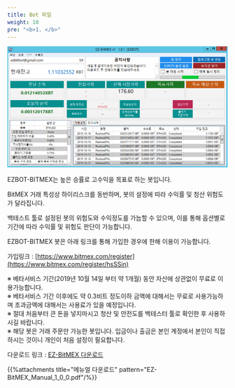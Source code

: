 ```yaml
---
title: Bot 파일
weight: 10
pre: "<b>1. </b>"
---
```


![](/picture/EZBITMEX1.png?width=800&height=450)

EZBOT-BITMEX는 높은 승률로 고수익을 목표로 하는 봇입니다.

BitMEX 거래 특성상 하이리스크를 동반하며, 봇의 설정에 따라 수익률 및 청산 위험도가 달라집니다.

백테스트 툴로 설정된 봇의 위험도와 수익정도를 가늠할 수 있으며, 이를 통해 옵션별로 기간에 따라 수익률 및 위험도 판단이 가능합니다.

EZBOT-BITMEX 봇은 아래 링크를 통해 가입한 경우에 한해 이용이 가능합니다.

가입링크 : [https://www.bitmex.com/register](https://www.bitmex.com/register/hsSSin)


※ 베타서비스 기간(2019년 10월 14일 부터 약 1개월) 동안 자산에 상관없이 무료로 이용가능합니다.</br>
※ 베타서비스 기간 이후에도 약 0.3비트 정도이하 금액에 대해서는 무료로 사용가능하며 초과금액에 대해서는 사용료가 있을 예정입니다.</br>
※ 절대 처음부터 큰 돈을 넣지마시고 청산 및 안전도를 백테스터 툴로 확인한 후 사용하시길 바랍니다.</br>
※ 해당 봇은 거래 주문만 가능한 봇입니다. 입금이나 출금은 본인 계정에서 본인이 직접 하시는 것이니 개인이 처음 설정이 필요합니다.

다운로드 링크 : [EZ-BitMEX 다운로드](http://www.ezbot24.com/shorturl/VPH6UI55AI0GV)

{{%attachments title="메뉴얼 다운로드" pattern="EZ-BitMEX_Manual_1_0_0.pdf"/%}}

